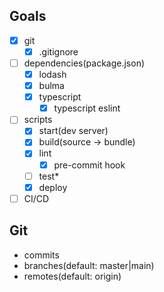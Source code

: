 ## Goals
- [x] git
  - [x] .gitignore
- [ ] dependencies(package.json)
  - [x] lodash
  - [x] bulma
  - [x] typescript
    - [x] typescript eslint
- [ ] scripts
  - [x] start(dev server)
  - [x] build(source -> bundle)
  - [x] lint
    - [x] pre-commit hook
  - [ ] test*
  - [x] deploy
- [ ] CI/CD

## Git
- commits
- branches(default: master|main)
- remotes(default: origin)